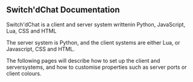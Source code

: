 ## Switch'dChat Documentation

Switch'dChat is a client and server system writtenin Python, JavaScript, Lua, CSS and HTML

The server system is Python, and the client systems are either Lua, or Javascript, CSS and HTML.

The following pages will describe how to set up the client and serversystems, and how to customise properties such as server ports or client colours.
